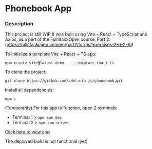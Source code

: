 # Phonebook App

### Description 
This project is still WIP & was built using Vite + React + TypeScript and Axios, as a part of the FullStackOpen course, Part 2. (https://fullstackopen.com/en/part2/forms#exercises-2-6-2-10)

To initialize a template Vite + React + TS app:

`npm create vite@latest demo -- --template react-ts`

To clone the project: 

`git clone https://github.com/adelicia-js/phonebook.git`

Install all dependencies:

`npm i`

(Temporarily)
For this app to function, open 2 terminals:
- Terminal 1 > `npm run dev`
- Terminal 2 > `npm run server`

[Click here to view app](http://localhost:5173/)

The deployed build is not functional (yet)
